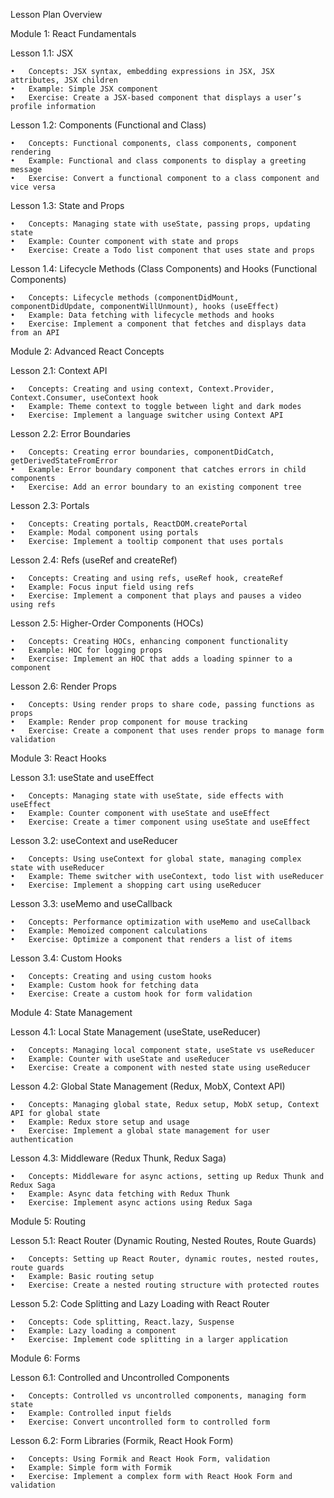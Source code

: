 Lesson Plan Overview

Module 1: React Fundamentals

Lesson 1.1: JSX

	•	Concepts: JSX syntax, embedding expressions in JSX, JSX attributes, JSX children
	•	Example: Simple JSX component
	•	Exercise: Create a JSX-based component that displays a user’s profile information

Lesson 1.2: Components (Functional and Class)

	•	Concepts: Functional components, class components, component rendering
	•	Example: Functional and class components to display a greeting message
	•	Exercise: Convert a functional component to a class component and vice versa

Lesson 1.3: State and Props

	•	Concepts: Managing state with useState, passing props, updating state
	•	Example: Counter component with state and props
	•	Exercise: Create a Todo list component that uses state and props

Lesson 1.4: Lifecycle Methods (Class Components) and Hooks (Functional Components)

	•	Concepts: Lifecycle methods (componentDidMount, componentDidUpdate, componentWillUnmount), hooks (useEffect)
	•	Example: Data fetching with lifecycle methods and hooks
	•	Exercise: Implement a component that fetches and displays data from an API

Module 2: Advanced React Concepts

Lesson 2.1: Context API

	•	Concepts: Creating and using context, Context.Provider, Context.Consumer, useContext hook
	•	Example: Theme context to toggle between light and dark modes
	•	Exercise: Implement a language switcher using Context API

Lesson 2.2: Error Boundaries

	•	Concepts: Creating error boundaries, componentDidCatch, getDerivedStateFromError
	•	Example: Error boundary component that catches errors in child components
	•	Exercise: Add an error boundary to an existing component tree

Lesson 2.3: Portals

	•	Concepts: Creating portals, ReactDOM.createPortal
	•	Example: Modal component using portals
	•	Exercise: Implement a tooltip component that uses portals

Lesson 2.4: Refs (useRef and createRef)

	•	Concepts: Creating and using refs, useRef hook, createRef
	•	Example: Focus input field using refs
	•	Exercise: Implement a component that plays and pauses a video using refs

Lesson 2.5: Higher-Order Components (HOCs)

	•	Concepts: Creating HOCs, enhancing component functionality
	•	Example: HOC for logging props
	•	Exercise: Implement an HOC that adds a loading spinner to a component

Lesson 2.6: Render Props

	•	Concepts: Using render props to share code, passing functions as props
	•	Example: Render prop component for mouse tracking
	•	Exercise: Create a component that uses render props to manage form validation

Module 3: React Hooks

Lesson 3.1: useState and useEffect

	•	Concepts: Managing state with useState, side effects with useEffect
	•	Example: Counter component with useState and useEffect
	•	Exercise: Create a timer component using useState and useEffect

Lesson 3.2: useContext and useReducer

	•	Concepts: Using useContext for global state, managing complex state with useReducer
	•	Example: Theme switcher with useContext, todo list with useReducer
	•	Exercise: Implement a shopping cart using useReducer

Lesson 3.3: useMemo and useCallback

	•	Concepts: Performance optimization with useMemo and useCallback
	•	Example: Memoized component calculations
	•	Exercise: Optimize a component that renders a list of items

Lesson 3.4: Custom Hooks

	•	Concepts: Creating and using custom hooks
	•	Example: Custom hook for fetching data
	•	Exercise: Create a custom hook for form validation

Module 4: State Management

Lesson 4.1: Local State Management (useState, useReducer)

	•	Concepts: Managing local component state, useState vs useReducer
	•	Example: Counter with useState and useReducer
	•	Exercise: Create a component with nested state using useReducer

Lesson 4.2: Global State Management (Redux, MobX, Context API)

	•	Concepts: Managing global state, Redux setup, MobX setup, Context API for global state
	•	Example: Redux store setup and usage
	•	Exercise: Implement a global state management for user authentication

Lesson 4.3: Middleware (Redux Thunk, Redux Saga)

	•	Concepts: Middleware for async actions, setting up Redux Thunk and Redux Saga
	•	Example: Async data fetching with Redux Thunk
	•	Exercise: Implement async actions using Redux Saga

Module 5: Routing

Lesson 5.1: React Router (Dynamic Routing, Nested Routes, Route Guards)

	•	Concepts: Setting up React Router, dynamic routes, nested routes, route guards
	•	Example: Basic routing setup
	•	Exercise: Create a nested routing structure with protected routes

Lesson 5.2: Code Splitting and Lazy Loading with React Router

	•	Concepts: Code splitting, React.lazy, Suspense
	•	Example: Lazy loading a component
	•	Exercise: Implement code splitting in a larger application

Module 6: Forms

Lesson 6.1: Controlled and Uncontrolled Components

	•	Concepts: Controlled vs uncontrolled components, managing form state
	•	Example: Controlled input fields
	•	Exercise: Convert uncontrolled form to controlled form

Lesson 6.2: Form Libraries (Formik, React Hook Form)

	•	Concepts: Using Formik and React Hook Form, validation
	•	Example: Simple form with Formik
	•	Exercise: Implement a complex form with React Hook Form and validation